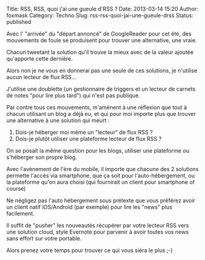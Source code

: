 Title: RSS, RSS, quoi j'ai une gueule d'RSS ?
Date: 2013-03-14 15:20
Author: foxmask
Category: Techno
Slug: rss-rss-quoi-jai-une-gueule-drss
Status: published

Avec l' "arrivée" du "départ annoncé" de GoogleReader pour cet été, des
mouvements de foule se produisent pour trouver une alternative, une
vraie.

Chacun tweetant la solution qu'il trouve la mieux avec de la valeur
ajoutée qu'apporte cette dernière.

Alors non je ne vous en donnerai pas une seule de ces solutions, je
n'utilise aucun lecteur de flux RSS...

J'utilise une doublette (un gestionnaire de triggers et un lecteur de
carnets de notes "pour lire plus tard") qui n'est pas publique.

Par contre tous ces mouvements, m'amènent à une réflexion que tout à
chacun utilisant un blog a déjà eu, et qui pour moi importe plus que
trouver une alternative à une solution qui meurt :

1.  Dois-je héberger moi même un "lecteur" de flux RSS ?<l i>
2.  Dois-je plutôt utiliser une plateforme lecteur de flux RSS ?

On se posait la même question pour les blogs, utiliser une plateforme ou
s'héberger son propre blog.

Avec l'avènement de l'ère du mobile, il importe que chacune des 2
solutions permette l'accès via smartphone, que ça soit pour
l'auto-hébergement, ou la plateforme qu'on aura choisi (qui fournirait
un client pour smartphone of course)

Ne négligez pas l'auto hébergement sous prétexte que vous préférez avoir
un client natif iOS/Android (par exemple) pour lire les "news" plus
facilement.

Il suffit de "pusher" les nouveautés récupérer par votre lecteur RSS
vers une solution cloud, style Evernote pour parvenir à avoir toutes vos
news sans effort sur votre portable.

Alors prenez votre temps pour trouver ce qui vous siéra le plus ;-)

